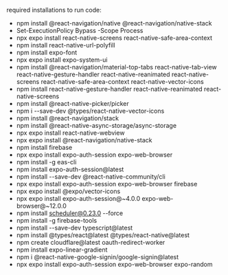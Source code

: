 required installations to run code:
- npm install @react-navigation/native @react-navigation/native-stack
- Set-ExecutionPolicy Bypass -Scope Process
- npx expo install react-native-screens react-native-safe-area-context
- npm install react-native-url-polyfill
- npm install expo-font
- npx expo install expo-system-ui
- npm install @react-navigation/material-top-tabs react-native-tab-view react-native-gesture-handler react-native-reanimated react-native-screens react-native-safe-area-context react-native-vector-icons
- npm install react-native-gesture-handler react-native-reanimated react-native-screens
- npm install @react-native-picker/picker
- npm i --save-dev @types/react-native-vector-icons
- npm install @react-navigation/stack
- npm install @react-native-async-storage/async-storage
- npx expo install react-native-webview
- npx expo install @react-navigation/native-stack
- npm install firebase
- npx expo install expo-auth-session expo-web-browser
- npm install -g eas-cli
- npm install expo-auth-session@latest
- npm install --save-dev @react-native-community/cli
- npx expo install expo-auth-session expo-web-browser firebase
- npx expo install @expo/vector-icons
- npx expo install expo-auth-session@~4.0.0 expo-web-browser@~12.0.0
- npm install scheduler@0.23.0 --force
- npm install -g firebase-tools
- npm install --save-dev typescript@latest
- npm install @types/react@latest @types/react-native@latest
- npm create cloudflare@latest oauth-redirect-worker
- npm install expo-linear-gradient
- npm i @react-native-google-signin/google-signin@latest
- npx expo install expo-auth-session expo-web-browser expo-random
